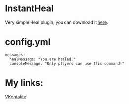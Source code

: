 # InstantHeal
Very simple Heal plugin, you can download it [here](https://www.spigotmc.org/resources/instantheal.88042/download?version=378418).

# config.yml
```
messages:
  healMessage: "You are healed."
  consoleMessage: "Only players can use this command!"
```
# My links:
[VKontakte](vk.com/quxzxrr)
